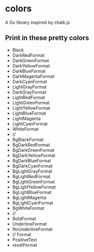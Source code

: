 # colors
A Go library inspired by chalk.js

## Print in these pretty colors
* Black        
* DarkRedFormat 
* DarkGreenFormat 
* DarkYellowFormat 
* DarkBlueFormat 
* DarkMagentaFormat 
* DarkCyanFormat 
* LightGrayFormat 
* DarkGrayFormat 
* LightRedFormat 
* LightGreenFormat 
* LightYellowFormat 
* LightBlueFormat 
* LightMagenta 
* LightCyanFormat 
* WhiteFormat 
* //
* BgBlackFormat 
* BgDarkRedFormat 
* BgDarkGreenFormat 
* BgDarkYellowFormat 
* BgDarkBlueFormat 
* BgDarkCyanFormat 
* BgLightGrayFormat 
* BgLightRedFormat 
* BgLightGreenFormat 
* BgLightYellowFormat 
* BgLightBlueFormat 
* BgLightMagenta 
* BgLightCyanFormat 
* BgWhiteFormat 
* //
* BoldFormat 
* UnderlineFormat 
* NoUnderlineFormat 
* //  Format 
* PositiveText 
* resetFormat 